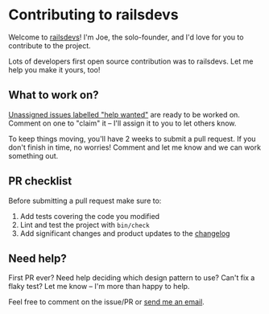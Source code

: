 # Contributing to railsdevs

Welcome to [railsdevs](https://railsdevs.com)! I'm Joe, the solo-founder, and I'd love for you to contribute to the project.

Lots of developers first open source contribution was to railsdevs. Let me help you make it yours, too!

## What to work on?

[Unassigned issues labelled "help wanted"](https://github.com/joemasilotti/railsdevs.com/issues?q=is%3Aissue+is%3Aopen+no%3Aassignee) are ready to be worked on. Comment on one to "claim" it – I'll assign it to you to let others know.

To keep things moving, you'll have 2 weeks to submit a pull request. If you don't finish in time, no worries! Comment and let me know and we can work something out.

## PR checklist

Before submitting a pull request make sure to:

1. Add tests covering the code you modified
1. Lint and test the project with `bin/check`
1. Add significant changes and product updates to the [changelog](CHANGELOG.md)

## Need help?

First PR ever? Need help deciding which design pattern to use? Can't fix a flaky test? Let me know – I'm more than happy to help.

Feel free to comment on the issue/PR or [send me an email](mailto:joe@masilotti.com).

